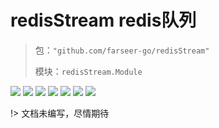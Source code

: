 # redisStream redis队列
> 包：`"github.com/farseer-go/redisStream"`
>
> 模块：`redisStream.Module`

![](https://img.shields.io/github/stars/farseer-go?style=social)
![](https://img.shields.io/github/license/farseer-go/redisStream)
![](https://img.shields.io/github/go-mod/go-version/farseer-go/redisStream)
![](https://img.shields.io/github/v/release/farseer-go/redisStream)
![](https://img.shields.io/github/languages/code-size/farseer-go/redisStream)
![](https://img.shields.io/github/directory-file-count/farseer-go/redisStream)
![](https://goreportcard.com/badge/github.com/farseer-go/redisStream)

!> 文档未编写，尽情期待